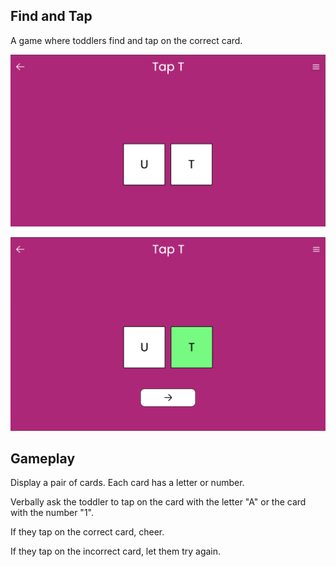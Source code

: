 ## Find and Tap

A game where toddlers find and tap on the correct card.

![Find and Tap](../../../public/screenshots/find-and-tap.png)

![Find and Tap with correct answer](../../../public/screenshots/find-and-tap-filled.png)

## Gameplay

Display a pair of cards. Each card has a letter or number.

Verbally ask the toddler to tap on the card with the letter "A" or the card with the number "1".

If they tap on the correct card, cheer.

If they tap on the incorrect card, let them try again.